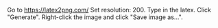 Go to https://latex2png.com/
Set resolution: 200.
Type in the latex.
Click "Generate".
Right-click the image and click "Save image as...".
